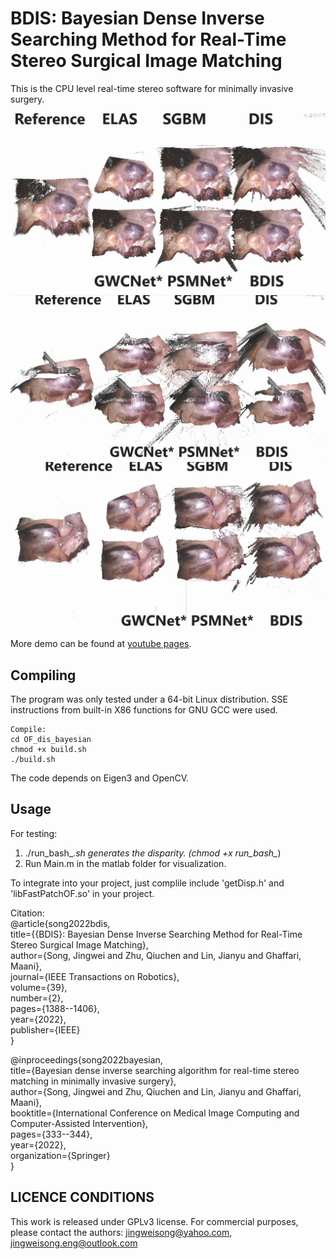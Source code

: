 # BDIS: Bayesian Dense Inverse Searching Method for Real-Time Stereo Surgical Image Matching #

This is the CPU level real-time stereo software for minimally invasive surgery.

![sample1](imgs/sample1.JPG)  
![sample1](imgs/sample2.JPG)  
![sample1](imgs/sample3.JPG)  

More demo can be found at [youtube pages](https://youtu.be/MTurBOUDdB0?si=nhdpG06Ibo-C_hqe).


## Compiling ##

The program was only tested under a 64-bit Linux distribution.
SSE instructions from built-in X86 functions for GNU GCC were used.

```
Compile:
cd OF_dis_bayesian
chmod +x build.sh
./build.sh
```

The code depends on Eigen3 and OpenCV.

## Usage ##

For testing:

1. ./run_bash_*.sh generates the disparity. (chmod +x run_bash_*)  
2. Run Main.m in the matlab folder for visualization.  

To integrate into your project, just complile include 'getDisp.h' and 'libFastPatchOF.so'  in your project.  

Citation:  
@article{song2022bdis,  
  title={{BDIS}: Bayesian Dense Inverse Searching Method for Real-Time Stereo Surgical Image Matching},  
  author={Song, Jingwei and Zhu, Qiuchen and Lin, Jianyu and Ghaffari, Maani},  
  journal={IEEE Transactions on Robotics},  
  volume={39},  
  number={2},  
  pages={1388--1406},  
  year={2022},  
  publisher={IEEE}  
}     

@inproceedings{song2022bayesian,  
  title={Bayesian dense inverse searching algorithm for real-time stereo matching in minimally invasive surgery},  
  author={Song, Jingwei and Zhu, Qiuchen and Lin, Jianyu and Ghaffari, Maani},  
  booktitle={International Conference on Medical Image Computing and Computer-Assisted Intervention},  
  pages={333--344},  
  year={2022},  
  organization={Springer}  
}  

## LICENCE CONDITIONS ##

This work is released under GPLv3 license. For commercial purposes, please contact the authors: jingweisong@yahoo.com, jingweisong.eng@outlook.com
